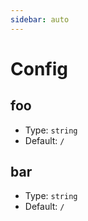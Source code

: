 ```yaml
---
sidebar: auto
---
```


# Config

## foo

- Type: `string`
- Default: `/`

## bar

- Type: `string`
- Default: `/`

<!-- <Foo-Bar /> -->